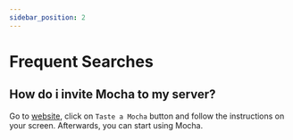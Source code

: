 ```yaml
---
sidebar_position: 2
---
```


# Frequent Searches

## How do i invite Mocha to my server?

Go to [website](https://mocha-bot.xyz), click on `Taste a Mocha` button and follow the instructions on your screen. Afterwards, you can start using Mocha.
